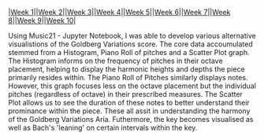 |[Week 1](Week1.md)||[Week 2](week2.md)||[Week 3](week3.md)||[Week 4](week4.md)||[Week 5](week5.md)||[Week 6](week6.md)||[Week 7](week7.md)||[Week 8](week8.md)||[Week 9](week9.md)||[Week 10](week10.md)|

Using Music21 - Jupyter Notebook, I was able to develop various alternative visualistions of the Goldberg Variations score. The core data accoumulated stemmed from a Histogram, Piano Roll of pitches and a Scatter Plot graph.
The Histogram informs on the frequency of pitches in their octave placement, helping to display the harmonic heights and depths the piece primarily resides within.
The Piano Roll of Pitches similarly displays notes. However, this graph focuses less on the octave placement but the individual pitches (regardless of octave) in their prescribed measures.
The Scatter Plot allows us to see the duration of these notes to better understand their prominance within the piece.
These all assit in understanding the harmony of the Goldberg Variations Aria. Futhermore, the key becomes visualised as well as Bach's 'leaning' on certain intervals within the key.
